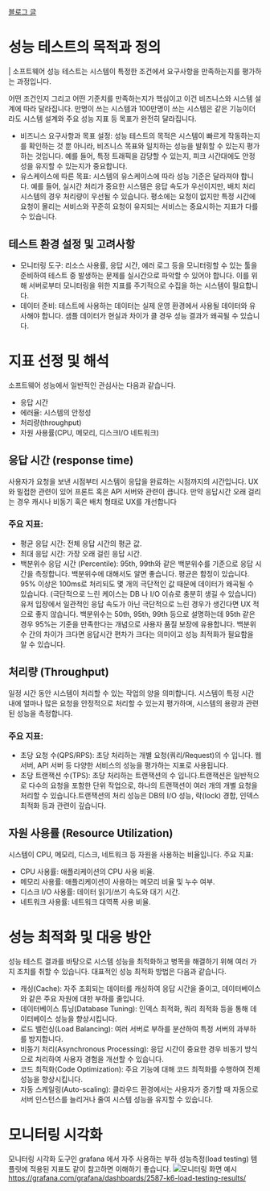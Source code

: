 [블로그 글](https://inspire12.tistory.com/359) 

# 성능 테스트의 목적과 정의
| 소프트웨어 성능 테스트는 시스템이 특정한 조건에서 요구사항을 만족하는지를 평가하는 과정입니다.

어떤 조건인지 그리고 어떤 기준치를 만족하는지가 핵심이고 이건 비즈니스와 시스템 설계에 따라 달라집니다.
만명이 쓰는 시스템과 100만명이 쓰는 시스템은 같은 기능이더라도 시스템 설계와 주요 성능 지표 등 목표가 완전히 달라집니다.

- 비즈니스 요구사항과 목표 설정: 성능 테스트의 목적은 시스템이 빠르게 작동하는지를 확인하는 것 뿐 아니라, 비즈니스 목표와 일치하는 성능을 발휘할 수 있는지 평가하는 것입니다. 예를 들어, 특정 트래픽을 감당할 수 있는지, 피크 시간대에도 안정성을 유지할 수 있는지가 중요합니다.
- 유스케이스에 따른 목표: 시스템의 유스케이스에 따라 성능 기준은 달라져야 합니다. 예를 들어, 실시간 처리가 중요한 시스템은 응답 속도가 우선이지만, 배치 처리 시스템의 경우 처리량이 우선될 수 있습니다. 평소에는 요청이 없지만 특정 시간에 요청이 몰리는 서비스와 꾸준히 요청이 유지되는 서비스는 중요시하는 지표가 다를 수 있습니다. 

## 테스트 환경 설정 및 고려사항
- 모니터링 도구: 리소스 사용률, 응답 시간, 에러 로그 등을 모니터링할 수 있는 툴을 준비하여 테스트 중 발생하는 문제를 실시간으로 파악할 수 있어야 합니다. 이를 위해 서버로부터 모니터링을 위한 지표를 주기적으로 수집을 하는 시스템이 필요합니다.
- 데이터 준비: 테스트에 사용하는 데이터는 실제 운영 환경에서 사용될 데이터와 유사해야 합니다. 샘플 데이터가 현실과 차이가 클 경우 성능 결과가 왜곡될 수 있습니다.

# 지표 선정 및 해석
소프트웨어 성능에서 일반적인 관심사는 다음과 같습니다.

- 응답 시간
- 에러율: 시스템의 안정성
- 처리량(throughput)
- 자원 사용률(CPU, 메모리, 디스크I/O 네트워크)

## 응답 시간 (response time)
사용자가 요청을 보낸 시점부터 시스템이 응답을 완료하는 시점까지의 시간입니다. UX 와 밀접한 관련이 있어 프론트 혹은 API 서버와 관련이 큽니다. 만약 응답시간 오래 걸리는 경우 캐시나 비동기 혹은 배치 형태로 UX를 개선합니다

### 주요 지표:
- 평균 응답 시간: 전체 응답 시간의 평균 값.
- 최대 응답 시간: 가장 오래 걸린 응답 시간.
- 백분위수 응답 시간 (Percentile): 95th, 99th와 같은 백분위수를 기준으로 응답 시간을 측정합니다.
백분위수에 대해서도 알면 좋습니다. 평균은 함정이 있습니다. 95% 이상은 100ms로 처리되도 몇 개의 극단적인 값 때문에 데이터가 왜곡될 수 있습니다. (극단적으로 느린 케이스는 DB 나 I/O 이슈로 충분히 생길 수 있습니다)
유저 입장에서 일관적인 응답 속도가 아닌 극단적으로 느린 경우가 생긴다면 UX 적으로 좋지 않습니다.
백분위수는 50th, 95th, 99th 등으로 설명하는데 95th 같은 경우 95%는 기준을 만족한다는 개념으로 사용자 품질 보장에 유용합니다.  백분위 수 간의 차이가 크다면 응답시간 편차가 크다는 의미이고 성능 최적화가 필요함을 알 수 있습니다.

## 처리량 (Throughput)
일정 시간 동안 시스템이 처리할 수 있는 작업의 양을 의미합니다. 시스템이 특정 시간 내에 얼마나 많은 요청을 안정적으로 처리할 수 있는지 평가하며, 시스템의 용량과 관련된 성능을 측정합니다.

### 주요 지표:
- 초당 요청 수(QPS/RPS): 초당 처리하는 개별 요청(쿼리/Request)의 수 입니다. 웹 서버, API 서버 등 다양한 서비스의 성능을 평가하는 지표로 사용됩니다.
- 초당 트랜잭션 수(TPS): 초당 처리하는 트랜잭션의 수 입니다.트랜잭션은 일반적으로 다수의 요청을 포함한 단위 작업으로, 하나의 트랜잭션이 여러 개의 개별 요청을 처리할 수 있습니다.트랜잭션의 처리 성능은 DB의 I/O 성능, 락(lock) 경합, 인덱스 최적화 등과 관련이 깊습니다.
## 자원 사용률 (Resource Utilization)
시스템이 CPU, 메모리, 디스크, 네트워크 등 자원을 사용하는 비율입니다.
주요 지표:
- CPU 사용률: 애플리케이션의 CPU 사용 비율.
- 메모리 사용률: 애플리케이션이 사용하는 메모리 비율 및 누수 여부.
- 디스크 I/O 사용률: 데이터 읽기/쓰기 속도와 대기 시간.
- 네트워크 사용률: 네트워크 대역폭 사용 비율.

# 성능 최적화 및 대응 방안
성능 테스트 결과를 바탕으로 시스템 성능을 최적화하고 병목을 해결하기 위해 여러 가지 조치를 취할 수 있습니다. 대표적인 성능 최적화 방법은 다음과 같습니다.

- 캐싱(Cache): 자주 조회되는 데이터를 캐싱하여 응답 시간을 줄이고, 데이터베이스와 같은 주요 자원에 대한 부하를 줄입니다.
- 데이터베이스 튜닝(Database Tuning): 인덱스 최적화, 쿼리 최적화 등을 통해 데이터베이스 성능을 향상시킵니다.
- 로드 밸런싱(Load Balancing): 여러 서버로 부하를 분산하여 특정 서버의 과부하를 방지합니다.
- 비동기 처리(Asynchronous Processing): 응답 시간이 중요한 경우 비동기 방식으로 처리하여 사용자 경험을 개선할 수 있습니다.
- 코드 최적화(Code Optimization): 주요 기능에 대해 코드 최적화를 수행하여 전체 성능을 향상시킵니다.
- 자동 스케일링(Auto-scaling): 클라우드 환경에서는 사용자가 증가할 때 자동으로 서버 인스턴스를 늘리거나 줄여 시스템 성능을 유지할 수 있습니다.

# 모니터링 시각화
모니터링 시각화 도구인 grafana 에서 자주 사용하는 부하 성능측정(load testing) 템플릿에 적용된 지표도 같이 참고하면 이해하기 좋습니다.
![모니터링 화면 예시]("./images/img.png")
https://grafana.com/grafana/dashboards/2587-k6-load-testing-results/


